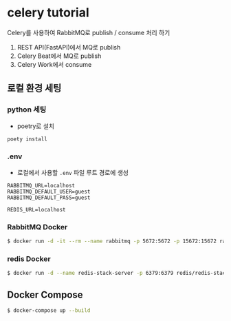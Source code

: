 # celery tutorial

Celery를 사용하여 RabbitMQ로 publish / consume 처리 하기

1. REST API(FastAPI)에서 MQ로 publish
2. Celery Beat에서 MQ로 publish
3. Celery Work에서 consume

## 로컬 환경 세팅

### python 세팅

- poetry로 설치

```bash
poety install
```

### .env

- 로컬에서 사용할 `.env` 파일 루트 경로에 생성

```text
RABBITMQ_URL=localhost
RABBITMQ_DEFAULT_USER=guest
RABBITMQ_DEFAULT_PASS=guest

REDIS_URL=localhost
```

### RabbitMQ Docker

```bash
$ docker run -d -it --rm --name rabbitmq -p 5672:5672 -p 15672:15672 rabbitmq:3.13-management
```

### redis Docker

```bash
$ docker run -d --name redis-stack-server -p 6379:6379 redis/redis-stack-server:latest
```

## Docker Compose

```bash
$ docker-compose up --build
```
